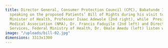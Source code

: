```yaml
---
title: Director General, Consumer Protection Council (CPC), Babatunde Irukera (right)
  speaking on the proposed Patients’ Bill of Rights during his visit to the Honourable
  Minister of Health, Professor Isaac Adewole (2nd right), while  President, Nigerian
  Medical Association (NMA), Dr. Francis Faduyile (2nd left) and Director, Hospital
  Services, Federal Ministry of Health, Dr. Omale Amedu (left) listen with deep interest.
image: "/uploads/bill-02.jpg"
dimensions: 3313x1300
---
```



